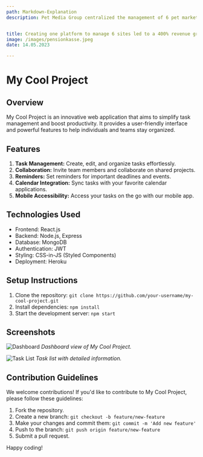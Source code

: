 ```yaml
---
path: Markdown-Explanation
description: Pet Media Group centralized the management of 6 pet marketplaces worth $12M by architecting a new platform and migrating millions of data points to it with The Software House.


title: Creating one platform to manage 6 sites led to a 400% revenue growth
image: /images/pensionkasse.jpeg
date: 14.05.2023

---
```

# My Cool Project

## Overview

My Cool Project is an innovative web application that aims to simplify task management and boost productivity. It provides a user-friendly interface and powerful features to help individuals and teams stay organized.

## Features

1. **Task Management:** Create, edit, and organize tasks effortlessly.
2. **Collaboration:** Invite team members and collaborate on shared projects.
3. **Reminders:** Set reminders for important deadlines and events.
4. **Calendar Integration:** Sync tasks with your favorite calendar applications.
5. **Mobile Accessibility:** Access your tasks on the go with our mobile app.

## Technologies Used

- Frontend: React.js
- Backend: Node.js, Express
- Database: MongoDB
- Authentication: JWT
- Styling: CSS-in-JS (Styled Components)
- Deployment: Heroku

## Setup Instructions

1. Clone the repository: `git clone https://github.com/your-username/my-cool-project.git`
2. Install dependencies: `npm install`
3. Start the development server: `npm start`

## Screenshots

![Dashboard](./screenshots/dashboard.png)
*Dashboard view of My Cool Project.*

![Task List](./screenshots/task-list.png)
*Task list with detailed information.*

## Contribution Guidelines

We welcome contributions! If you'd like to contribute to My Cool Project, please follow these guidelines:

1. Fork the repository.
2. Create a new branch: `git checkout -b feature/new-feature`
3. Make your changes and commit them: `git commit -m 'Add new feature'`
4. Push to the branch: `git push origin feature/new-feature`
5. Submit a pull request.

Happy coding!
